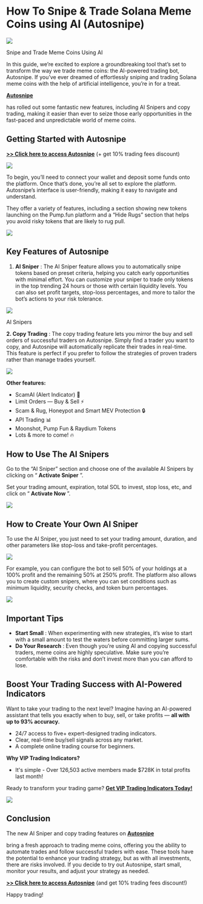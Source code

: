 # How To Snipe & Trade Solana Meme Coins using AI (Autosnipe)

![](https://miro.medium.com/v2/1*SKGkJ5WHDuCAOEVqcxiWQg.png)

Snipe and Trade Meme Coins Using AI

In this guide, we’re excited to explore a groundbreaking tool that’s set to transform the way we trade meme coins: the AI-powered trading bot, Autosnipe. If you’ve ever dreamed of effortlessly sniping and trading Solana meme coins with the help of artificial intelligence, you’re in for a treat.

[**Autosnipe**](https://autosnipe.ai/r/asaa0w4)

has rolled out some fantastic new features, including AI Snipers and copy trading, making it easier than ever to seize those early opportunities in the fast-paced and unpredictable world of meme coins.

## Getting Started with Autosnipe

[**>> Click here to access Autosnipe**](https://autosnipe.ai/r/asaa0w4)
(+ get 10% trading fees discount)

![](https://miro.medium.com/v2/1*NDJKJ3BtDlnjnqaAJdBcgQ.png)

To begin, you’ll need to connect your wallet and deposit some funds onto the platform. Once that’s done, you’re all set to explore the platform. Autosnipe’s interface is user-friendly, making it easy to navigate and understand.

They offer a variety of features, including a section showing new tokens launching on the Pump.fun platform and a “Hide Rugs” section that helps you avoid risky tokens that are likely to rug pull.

![](https://miro.medium.com/v2/1*6tLxg9vh0vYa1THsi1rXaw.png)

## Key Features of Autosnipe

1. **AI Sniper**
   : The AI Sniper feature allows you to automatically snipe tokens based on preset criteria, helping you catch early opportunities with minimal effort. You can customize your sniper to trade only tokens in the top trending 24 hours or those with certain liquidity levels. You can also set profit targets, stop-loss percentages, and more to tailor the bot’s actions to your risk tolerance.

![](https://miro.medium.com/v2/1*gzZvBNoK4mW0LtbuN7_z-w.png)

AI Snipers

**2. Copy Trading**
: The copy trading feature lets you mirror the buy and sell orders of successful traders on Autosnipe. Simply find a trader you want to copy, and Autosnipe will automatically replicate their trades in real-time. This feature is perfect if you prefer to follow the strategies of proven traders rather than manage trades yourself.

![](https://miro.medium.com/v2/1*PTYFUqxpPCvLmeBxmaqIoA.png)

**Other features:**

* ScamAI (Alert Indicator) 🎯
* Limit Orders — Buy & Sell ⚡️
* Scam & Rug, Honeypot and Smart MEV Protection 🔒
* API Trading 📊
* Moonshot, Pump Fun & Raydium Tokens
* Lots & more to come! 🔥

## How to Use The AI Snipers

Go to the “AI Sniper” section and choose one of the available AI Snipers by clicking on “
**Activate Sniper**
”.

Set your trading amount, expiration, total SOL to invest, stop loss, etc, and click on “
**Activate Now**
”.

![](https://miro.medium.com/v2/1*OpzlPOmG3yAuFxL5-hcLjA.png)

## How to Create Your Own AI Sniper

To use the AI Sniper, you just need to set your trading amount, duration, and other parameters like stop-loss and take-profit percentages.

![](https://miro.medium.com/v2/1*Q5eDRrpu4R9cltddO9zwbg.png)

For example, you can configure the bot to sell 50% of your holdings at a 100% profit and the remaining 50% at 250% profit. The platform also allows you to create custom snipers, where you can set conditions such as minimum liquidity, security checks, and token burn percentages.

![](https://miro.medium.com/v2/1*PQkEdBLmLnkRrFOezHREDg.png)

## Important Tips

* **Start Small**
  : When experimenting with new strategies, it’s wise to start with a small amount to test the waters before committing larger sums.
* **Do Your Research**
  : Even though you’re using AI and copying successful traders, meme coins are highly speculative. Make sure you’re comfortable with the risks and don’t invest more than you can afford to lose.

## Boost Your Trading Success with AI-Powered Indicators

Want to take your trading to the next level? Imagine having an AI-powered assistant that tells you exactly when to buy, sell, or take profits —
**all with up to 93% accuracy.**

* 24/7 access to five+ expert-designed trading indicators.
* Clear, real-time buy/sell signals across any market.
* A complete online trading course for beginners.

**Why VIP Trading Indicators?**

* It's simple - Over 126,503 active members made $728K in total profits last month!

Ready to transform your trading game?
[**Get VIP Trading Indicators Today!**](https://vipindicators.xyz)

![](https://vipindicators.xyz/4.png)

## Conclusion

The new AI Sniper and copy trading features on
[**Autosnipe**](https://autosnipe.ai/r/asaa0w4)

bring a fresh approach to trading meme coins, offering you the ability to automate trades and follow successful traders with ease. These tools have the potential to enhance your trading strategy, but as with all investments, there are risks involved. If you decide to try out Autosnipe, start small, monitor your results, and adjust your strategy as needed.

[**>> Click here to access Autosnipe**](https://autosnipe.ai/r/asaa0w4)
(and get 10% trading fees discount!)

Happy trading!